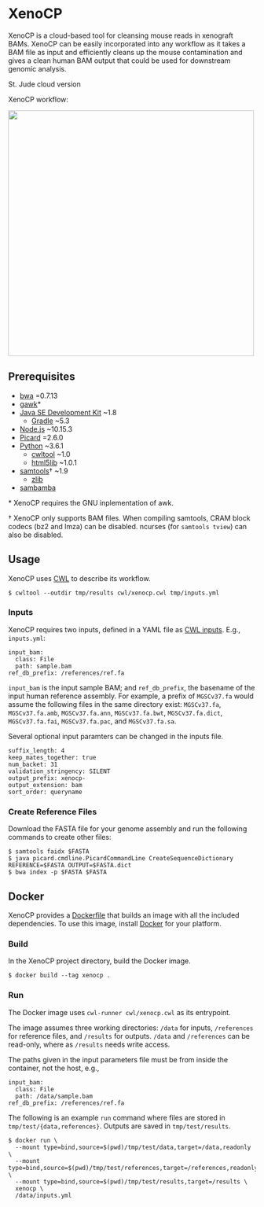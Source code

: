 # XenoCP

XenoCP is a cloud-based tool for cleansing mouse reads in xenograft BAMs. XenoCP can be easily incorporated into any workflow as it takes a BAM file
as input and efficiently cleans up the mouse contamination and gives a clean human BAM output that could be used for downstream
genomic analysis. 

St. Jude cloud version

XenoCP workflow:
<!--![Alt text](images/xenocp_workflow2.png) -->
<img src="images/xenocp_workflow2.png" width="500">

## Prerequisites

  * [bwa] =0.7.13
  * [gawk]*
  * [Java SE Development Kit] ~1.8
    * [Gradle] ~5.3
  * [Node.js] ~10.15.3
  * [Picard] =2.6.0
  * [Python] ~3.6.1
    * [cwltool] ~1.0
    * [html5lib] ~1.0.1
  * [samtools]† ~1.9
    * [zlib]
  * [sambamba]

\* XenoCP requires the GNU inplementation of awk.

† XenoCP only supports BAM files. When compiling samtools, CRAM block codecs
(bz2 and lmza) can be disabled. ncurses (for `samtools tview`) can also be
disabled.

[bwa]: https://github.com/lh3/bwa
[gawk]: https://www.gnu.org/software/gawk/
[Java SE Development Kit]: https://www.oracle.com/technetwork/java/javase/overview/index.html
[Gradle]: https://gradle.org/
[Node.js]: https://nodejs.org/en/
[Picard]: https://broadinstitute.github.io/picard/
[Python]: https://www.python.org/
[cwltool]: https://github.com/common-workflow-language/cwltool
[html5lib]: https://github.com/html5lib/html5lib-python
[samtools]: http://www.htslib.org/
[zlib]: https://www.zlib.net/
[sambamba]: http://lomereiter.github.io/sambamba/

## Usage

XenoCP uses [CWL] to describe its workflow.

```
$ cwltool --outdir tmp/results cwl/xenocp.cwl tmp/inputs.yml
```

[CWL]: https://www.commonwl.org/

### Inputs

XenoCP requires two inputs, defined in a YAML file as [CWL inputs]. E.g., `inputs.yml`:

```
input_bam:
  class: File
  path: sample.bam
ref_db_prefix: /references/ref.fa
```

`input_bam` is the input sample BAM; and `ref_db_prefix`, the basename of the
input human reference assembly. For example, a prefix of `MGSCv37.fa` would assume
the following files in the same directory exist: `MGSCv37.fa`,
`MGSCv37.fa.amb`, `MGSCv37.fa.ann`, `MGSCv37.fa.bwt`, `MGSCv37.fa.dict`,
`MGSCv37.fa.fai`, `MGSCv37.fa.pac`, and `MGSCv37.fa.sa`.

Several optional input paramters can be changed in the inputs file.

```
suffix_length: 4
keep_mates_together: true
num_backet: 31
validation_stringency: SILENT
output_prefix: xenocp-
output_extension: bam
sort_order: queryname
```

### Create Reference Files

Download the FASTA file for your genome assembly and run the following commands to create other files:
```
$ samtools faidx $FASTA
$ java picard.cmdline.PicardCommandLine CreateSequenceDictionary REFERENCE=$FASTA OUTPUT=$FASTA.dict
$ bwa index -p $FASTA $FASTA
```

[CWL inputs]: https://www.commonwl.org/user_guide/02-1st-example/index.html

## Docker

XenoCP provides a [Dockerfile] that builds an image with all the included
dependencies. To use this image, install [Docker] for your platform.

[Docker]: https://www.docker.com/

### Build

In the XenoCP project directory, build the Docker image.

```
$ docker build --tag xenocp .
```

### Run

The Docker image uses `cwl-runner cwl/xenocp.cwl` as its entrypoint.

The image assumes three working directories: `/data` for inputs, `/references` for
reference files, and `/results` for outputs. `/data` and `/references` can be
read-only, where as `/results` needs write access.

The paths given in the input parameters file must be from inside the
container, not the host, e.g.,

```
input_bam:
  class: File
  path: /data/sample.bam
ref_db_prefix: /references/ref.fa
```

The following is an example `run` command where files are stored in `tmp/test/{data,references}`. Outputs are saved in `tmp/test/results`.

```
$ docker run \
  --mount type=bind,source=$(pwd)/tmp/test/data,target=/data,readonly \
  --mount type=bind,source=$(pwd)/tmp/test/references,target=/references,readonly \
  --mount type=bind,source=$(pwd)/tmp/test/results,target=/results \
  xenocp \
  /data/inputs.yml
```

[Dockerfile]: ./Dockerfile
